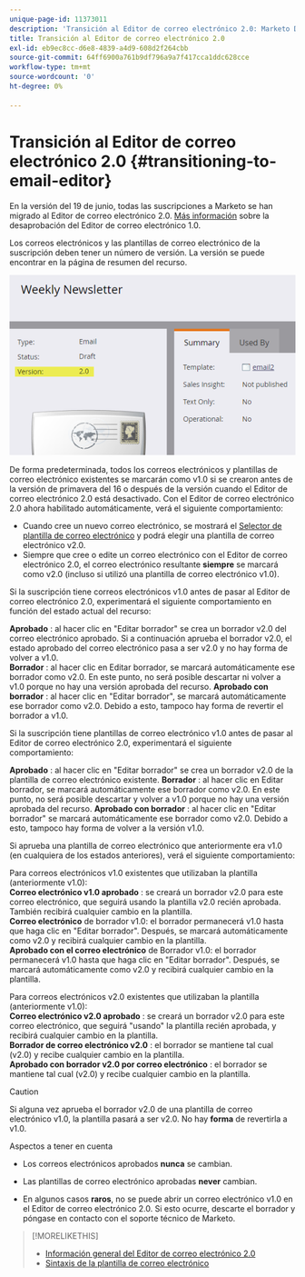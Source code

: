 ```yaml
---
unique-page-id: 11373011
description: 'Transición al Editor de correo electrónico 2.0: Marketo Docs: documentación del producto'
title: Transición al Editor de correo electrónico 2.0
exl-id: eb9ec8cc-d6e8-4839-a4d9-608d2f264cbb
source-git-commit: 64ff6900a761b9df796a9a7f417cca1ddc628cce
workflow-type: tm+mt
source-wordcount: '0'
ht-degree: 0%

---
```


# Transición al Editor de correo electrónico 2.0 {#transitioning-to-email-editor}

En la versión del 19 de junio, todas las suscripciones a Marketo se han migrado al Editor de correo electrónico 2.0. [Más información](https://nation.marketo.com/docs/DOC-7038) sobre la desaprobación del Editor de correo electrónico 1.0.

Los correos electrónicos y las plantillas de correo electrónico de la suscripción deben tener un número de versión. La versión se puede encontrar en la página de resumen del recurso.

![](assets/five-5.png)

De forma predeterminada, todos los correos electrónicos y plantillas de correo electrónico existentes se marcarán como v1.0 si se crearon antes de la versión de primavera del 16 o después de la versión cuando el Editor de correo electrónico 2.0 está desactivado. Con el Editor de correo electrónico 2.0 ahora habilitado automáticamente, verá el siguiente comportamiento:

* Cuando cree un nuevo correo electrónico, se mostrará el [Selector de plantilla de correo electrónico](email-template-picker-overview.md) y podrá elegir una plantilla de correo electrónico v2.0.
* Siempre que cree o edite un correo electrónico con el Editor de correo electrónico 2.0, el correo electrónico resultante **siempre** se marcará como v2.0 (incluso si utilizó una plantilla de correo electrónico v1.0).

Si la suscripción tiene correos electrónicos v1.0 antes de pasar al Editor de correo electrónico 2.0, experimentará el siguiente comportamiento en función del estado actual del recurso:

**Aprobado** : al hacer clic en &quot;Editar borrador&quot; se crea un borrador v2.0 del correo electrónico aprobado. Si a continuación aprueba el borrador v2.0, el estado aprobado del correo electrónico pasa a ser v2.0 y no hay forma de volver a v1.0.\
**Borrador** : al hacer clic en Editar borrador, se marcará automáticamente ese borrador como v2.0. En este punto, no será posible descartar ni volver a v1.0 porque no hay una versión aprobada del recurso.
**Aprobado con borrador** : al hacer clic en &quot;Editar borrador&quot;, se marcará automáticamente ese borrador como v2.0. Debido a esto, tampoco hay forma de revertir el borrador a v1.0.

Si la suscripción tiene plantillas de correo electrónico v1.0 antes de pasar al Editor de correo electrónico 2.0, experimentará el siguiente comportamiento:

**Aprobado** : al hacer clic en &quot;Editar borrador&quot; se crea un borrador v2.0 de la plantilla de correo electrónico existente.
**Borrador** : al hacer clic en Editar borrador, se marcará automáticamente ese borrador como v2.0. En este punto, no será posible descartar y volver a v1.0 porque no hay una versión aprobada del recurso.
**Aprobado con borrador** : al hacer clic en &quot;Editar borrador&quot; se marcará automáticamente ese borrador como v2.0. Debido a esto, tampoco hay forma de volver a la versión v1.0.

Si aprueba una plantilla de correo electrónico que anteriormente era v1.0 (en cualquiera de los estados anteriores), verá el siguiente comportamiento:

Para correos electrónicos v1.0 existentes que utilizaban la plantilla (anteriormente v1.0):\
**Correo electrónico v1.0 aprobado** : se creará un borrador v2.0 para este correo electrónico, que seguirá usando la plantilla v2.0 recién aprobada. También recibirá cualquier cambio en la plantilla.\
**Correo electrónico**  de borrador v1.0: el borrador permanecerá v1.0 hasta que haga clic en &quot;Editar borrador&quot;. Después, se marcará automáticamente como v2.0 y recibirá cualquier cambio en la plantilla.\
**Aprobado con el correo electrónico**  de Borrador v1.0: el borrador permanecerá v1.0 hasta que haga clic en &quot;Editar borrador&quot;. Después, se marcará automáticamente como v2.0 y recibirá cualquier cambio en la plantilla.

Para correos electrónicos v2.0 existentes que utilizaban la plantilla (anteriormente v1.0):\
**Correo electrónico v2.0 aprobado** : se creará un borrador v2.0 para este correo electrónico, que seguirá &quot;usando&quot; la plantilla recién aprobada, y recibirá cualquier cambio en la plantilla.\
**Borrador de correo electrónico v2.0** : el borrador se mantiene tal cual (v2.0) y recibe cualquier cambio en la plantilla.\
**Aprobado con borrador v2.0 por correo electrónico** : el borrador se mantiene tal cual (v2.0) y recibe cualquier cambio en la plantilla.

>[!CAUTION]
>
>Si alguna vez aprueba el borrador v2.0 de una plantilla de correo electrónico v1.0, la plantilla pasará a ser v2.0. No hay **forma** de revertirla a v1.0.

Aspectos a tener en cuenta

* Los correos electrónicos aprobados **nunca** se cambian.

* Las plantillas de correo electrónico aprobadas **never** cambian.

* En algunos casos **raros**, no se puede abrir un correo electrónico v1.0 en el Editor de correo electrónico 2.0. Si esto ocurre, descarte el borrador y póngase en contacto con el soporte técnico de Marketo.

>[!MORELIKETHIS]
>
>* [Información general del Editor de correo electrónico 2.0](/help/marketo/product-docs/email-marketing/general/email-editor-2/email-editor-v2-0-overview.md)
>* [Sintaxis de la plantilla de correo electrónico](/help/marketo/product-docs/email-marketing/general/email-editor-2/email-template-syntax.md)

